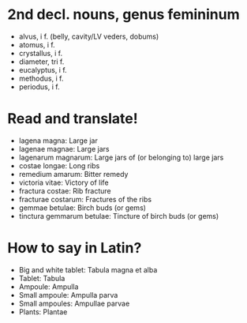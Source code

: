 # 2nd decl. nouns, genus femininum

- alvus, i f. (belly, cavity/LV veders, dobums)
- atomus, i f.
- crystallus, i f.
- diameter, tri f.
- eucalyptus, i f.
- methodus, i f.
- periodus, i f.

# Read and translate! 

- lagena magna: Large jar
- lagenae magnae: Large jars
- lagenarum magnarum: Large jars of (or belonging to) large jars
- costae longae: Long ribs
- remedium amarum: Bitter remedy
- victoria vitae: Victory of life
- fractura costae: Rib fracture
- fracturae costarum: Fractures of the ribs
- gemmae betulae: Birch buds (or gems)
- tinctura gemmarum betulae: Tincture of birch buds (or gems)


# How to say in Latin? 

- Big and white tablet: Tabula magna et alba
- Tablet: Tabula
- Ampoule: Ampulla
- Small ampoule: Ampulla parva
- Small ampoules: Ampullae parvae
- Plants: Plantae
